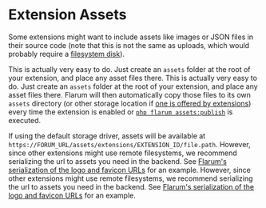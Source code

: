 # Extension Assets

Some extensions might want to include assets like images or JSON files in their source code (note that this is not the same as uploads, which would probably require a [filesystem disk](filesystem.md)).

This is actually very easy to do. Just create an `assets` folder at the root of your extension, and place any asset files there. This is actually very easy to do. Just create an `assets` folder at the root of your extension, and place any asset files there. Flarum will then automatically copy those files to its own `assets` directory (or other storage location if [one is offered by extensions](filesystem.md)) every time the extension is enabled or [`php flarum assets:publish`](../console.md) is executed.

If using the default storage driver, assets will be available at `https://FORUM_URL/assets/extensions/EXTENSION_ID/file.path`. However, since other extensions might use remote filesystems, we recommend serializing the url to assets you need in the backend. See [Flarum's serialization of the logo and favicon URLs](https://github.com/flarum/framework/blob/4ecd9a9b2ff0e9ba42bb158f3f83bb3ddfc10853/framework/core/src/Api/Serializer/ForumSerializer.php#L85-L86) for an example. However, since other extensions might use remote filesystems, we recommend serializing the url to assets you need in the backend. See [Flarum's serialization of the logo and favicon URLs](https://github.com/flarum/framework/blob/80ded88692242e9656a1c399fa58f35f79ad9d3c/framework/core/src/Api/Resource/ForumResource.php#L104-L107) for an example.
